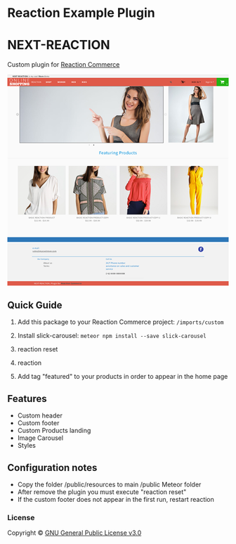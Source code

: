 # Reaction Example Plugin

# NEXT-REACTION

Custom plugin for [Reaction Commerce](https://reactioncommerce.com) 

![alt text](https://raw.githubusercontent.com/carlos-olivera/Next-Reaction/master/public/resources/screencapture.png)

## Quick Guide

1. Add this package to your Reaction Commerce project: `/imports/custom`

2. Install slick-carousel: `meteor npm install --save slick-carousel`

3. reaction reset

4. reaction

5. Add tag "featured" to your products in order to appear in the home page


## Features

-   Custom header
-   Custom footer
-   Custom Products landing
-   Image Carousel
-   Styles


## Configuration notes

- Copy the folder /public/resources to main /public Meteor folder
- After remove the plugin you must execute "reaction reset"
- If the custom footer does not appear in the first run, restart reaction


### License

Copyright © [GNU General Public License v3.0](./LICENSE.md)







